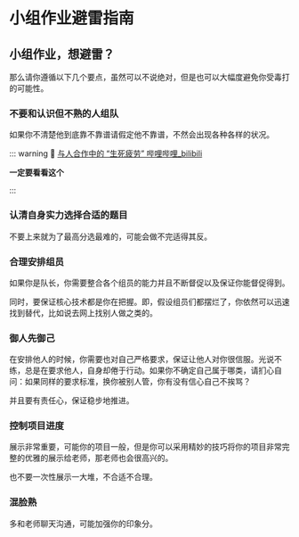 # 小组作业避雷指南

## 小组作业，想避雷？

那么请你遵循以下几个要点，虽然可以不说绝对，但是也可以大幅度避免你受毒打的可能性。

### 不要和认识但不熟的人组队

如果你不清楚他到底靠不靠谱请假定他不靠谱，不然会出现各种各样的状况。

::: warning 🤣
[与人合作中的 “生死疲劳” 哔哩哔哩_bilibili](https://www.bilibili.com/video/BV1494y1o7jp)

<Bilibili bvid='BV1494y1o7jp'/>

**一定要看看这个**

:::

### 认清自身实力选择合适的题目

不要上来就为了最高分选最难的，可能会做不完适得其反。

### 合理安排组员

如果你是队长，你需要整合各个组员的能力并且不断督促以及保证你能督促得到。

同时，要保证核心技术都是你在把握。即，假设组员们都摆烂了，你依然可以迅速找到替代，比如说去网上找别人做之类的。

### 御人先御己

在安排他人的时候，你需要也对自己严格要求，保证让他人对你很信服。光说不练，总是在要求他人，自身却倦于行动。如果你不确定自己属于哪类，请扪心自问：如果同样的要求标准，换你被别人管，你有没有信心自己不挨骂？

并且要有责任心，保证稳步地推进。

### 控制项目进度

展示非常重要，可能你的项目一般，但是你可以采用精妙的技巧将你的项目非常完整的优雅的展示给老师，那老师也会很高兴的。

也不要一次性展示一大堆，不合适不合理。

### 混脸熟

多和老师聊天沟通，可能加强你的印象分。
